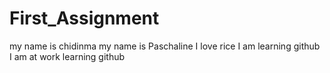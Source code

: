 # First_Assignment
my name is chidinma
my name is Paschaline
I love rice
I am learning github
I am at work learning github
